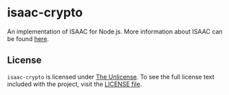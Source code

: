 # isaac-crypto

An implementation of ISAAC for Node.js. More information about ISAAC can be found [here](http://burtleburtle.net/bob/rand/isaacafa.html).

## License
`isaac-crypto` is licensed under [The Unlicense](http://unlicense.org). To see the full license text included with the project, visit the [LICENSE file](/LICENSE).
